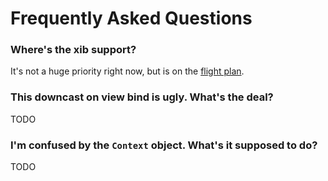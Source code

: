 # Frequently Asked Questions

### Where's the xib support?

It's not a huge priority right now, but is on the [flight plan](Documentation/Flight%20Plan.md).

### This downcast on view bind is ugly. What's the deal?

TODO

### I'm confused by the `Context` object. What's it supposed to do?

TODO